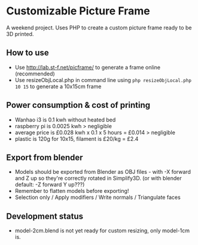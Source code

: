 Customizable Picture Frame
===

A weekend project. Uses PHP to create a custom picture frame ready to be 3D printed.

How to use
---
- Use http://lab.st-f.net/picframe/ to generate a frame online (recommended)
- Use resizeObjLocal.php in command line using ```php resizeObjLocal.php 10 15``` to generate a 10x15cm frame

Power consumption & cost of printing
---

- Wanhao i3 is 0.1 kwh without heated bed
- raspberry pi is 0.0025 kwh > negligible
- average price is £0.028 kwh x 0.1 x 5 hours = £0.014 > negligible
- plastic is 120g for 10x15, filament is £20/kg = £2.4

Export from blender
---
- Models should be exported from Blender as OBJ files 
        - with -X forward and Z up so they're correctly rotated in Simplify3D.
        (or with blender default: -Z forward Y up???)
- Remember to flatten models before exporting!
- Selection only / Apply modifiers / Write normals / Triangulate faces


Development status
---
- model-2cm.blend is not yet ready for custom resizing, only model-1cm is.


